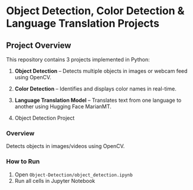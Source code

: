 # Object Detection, Color Detection & Language Translation Projects

## Project Overview
This repository contains 3 projects implemented in Python:
1. **Object Detection** – Detects multiple objects in images or webcam feed using OpenCV.
2. **Color Detection** – Identifies and displays color names in real-time.
3. **Language Translation Model** – Translates text from one language to another using Hugging Face MarianMT.

1. Object Detection Project
### Overview
Detects objects in images/videos using OpenCV.  
### How to Run
1. Open `Object-Detection/object_detection.ipynb`
2. Run all cells in Jupyter Notebook 
